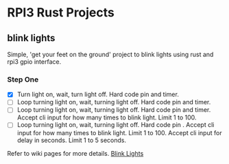 # RPI3 Rust Projects

## blink lights

Simple, 'get your feet on the ground' project to blink lights using rust and rpi3 gpio interface.

### Step One

- [X] Turn light on, wait, turn light off. Hard code pin and timer.
- [ ] Loop turning light on, wait, turning light off. Hard code pin  and timer. 
- [ ] Loop turning light on, wait, turning light off. Hard code pin  and timer.  Accept cli input for how many times to blink light. Limit 1 to 100. 
- [ ] Loop turning light on, wait, turning light off. Hard code pin .  Accept cli input for how many times to blink light. Limit 1 to 100. Accept cli input for delay in seconds. Limit 1 to 5 seconds.

Refer to wiki pages for more details. [Blink Lights](https://github.com/rgeorgia/Rust-Pi-Projects/wiki/BlinkLights)
